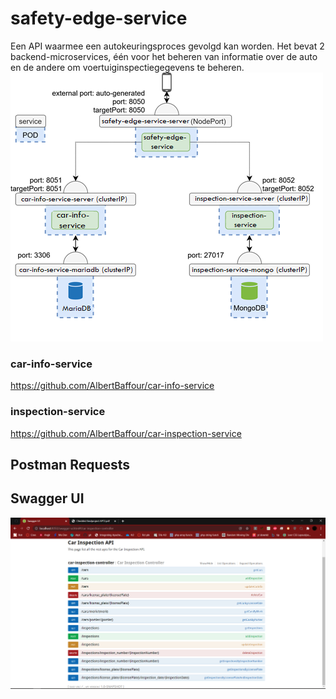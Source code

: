 # safety-edge-service
Een API waarmee een autokeuringsproces gevolgd kan worden.
Het bevat 2 backend-microservices, één voor het beheren van
informatie over de auto en de andere om voertuiginspectiegegevens
te beheren.
![img_1.png](img_1.png)

### car-info-service
https://github.com/AlbertBaffour/car-info-service

### inspection-service
https://github.com/AlbertBaffour/car-inspection-service

## Postman Requests

## Swagger UI
![img.png](img.png)